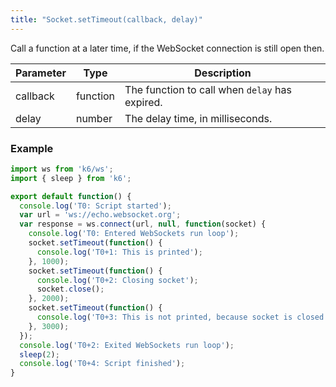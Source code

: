 ```yaml
---
title: "Socket.setTimeout(callback, delay)"
---
```


Call a function at a later time, if the WebSocket connection is still open then.


| Parameter | Type     | Description                                                                                                                                                                                                                                                                |
| --------- | -------- | -------------------------------------------------------------------------------------------------------------------------------------------------------------------------------------------------------------------------------------------------------------------------- |
| callback  | function | The function to call when `delay` has expired.                                                                                                                                                                                                                             |
| delay     | number   | The delay time, in milliseconds.                                                                                                                                                                                                                                           |


### Example

<div class="code-group" data-props='{"labels": []}'>

```js
import ws from 'k6/ws';
import { sleep } from 'k6';

export default function() {
  console.log('T0: Script started');
  var url = 'ws://echo.websocket.org';
  var response = ws.connect(url, null, function(socket) {
    console.log('T0: Entered WebSockets run loop');
    socket.setTimeout(function() {
      console.log('T0+1: This is printed');
    }, 1000);
    socket.setTimeout(function() {
      console.log('T0+2: Closing socket');
      socket.close();
    }, 2000);
    socket.setTimeout(function() {
      console.log('T0+3: This is not printed, because socket is closed');
    }, 3000);
  });
  console.log('T0+2: Exited WebSockets run loop');
  sleep(2);
  console.log('T0+4: Script finished');
}
```

</div>

